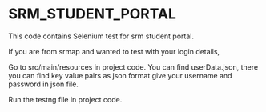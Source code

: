# SRM_STUDENT_PORTAL

This code contains Selenium test for srm student portal.

If you are from srmap and wanted to test with your login details,

Go to src/main/resources in project code.
You can find userData.json, there you can find key value pairs as json format give your username and password in json file.

Run the testng file in project code. 
